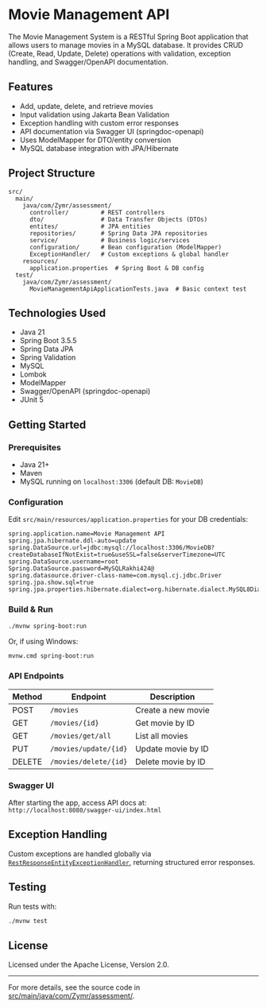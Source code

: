 # Movie Management API

The Movie Management System is a RESTful Spring Boot application that allows users to manage movies in a MySQL database. It provides CRUD (Create, Read, Update, Delete) operations with validation, exception handling, and Swagger/OpenAPI documentation.

## Features

- Add, update, delete, and retrieve movies
- Input validation using Jakarta Bean Validation
- Exception handling with custom error responses
- API documentation via Swagger UI (springdoc-openapi)
- Uses ModelMapper for DTO/entity conversion
- MySQL database integration with JPA/Hibernate

## Project Structure

```
src/
  main/
    java/com/Zymr/assessment/
      controller/         # REST controllers
      dto/                # Data Transfer Objects (DTOs)
      entites/            # JPA entities
      repositories/       # Spring Data JPA repositories
      service/            # Business logic/services
      configuration/      # Bean configuration (ModelMapper)
      ExceptionHandler/   # Custom exceptions & global handler
    resources/
      application.properties  # Spring Boot & DB config
  test/
    java/com/Zymr/assessment/
      MovieManagementApiApplicationTests.java  # Basic context test
```

## Technologies Used

- Java 21
- Spring Boot 3.5.5
- Spring Data JPA
- Spring Validation
- MySQL
- Lombok
- ModelMapper
- Swagger/OpenAPI (springdoc-openapi)
- JUnit 5

## Getting Started

### Prerequisites

- Java 21+
- Maven
- MySQL running on `localhost:3306` (default DB: `MovieDB`)

### Configuration

Edit `src/main/resources/application.properties` for your DB credentials:

```properties
spring.application.name=Movie Management API
spring.jpa.hibernate.ddl-auto=update
spring.DataSource.url=jdbc:mysql://localhost:3306/MovieDB?createDatabaseIfNotExist=true&useSSL=false&serverTimezone=UTC
spring.DataSource.username=root
Spring.DataSource.password=MySQLRakhi424@
spring.datasource.driver-class-name=com.mysql.cj.jdbc.Driver
spring.jpa.show.sql=true
spring.jpa.properties.hibernate.dialect=org.hibernate.dialect.MySQL8Dialect
```

### Build & Run

```sh
./mvnw spring-boot:run
```
Or, if using Windows:
```sh
mvnw.cmd spring-boot:run
```

### API Endpoints

| Method | Endpoint                | Description                |
|--------|-------------------------|----------------------------|
| POST   | `/movies`               | Create a new movie         |
| GET    | `/movies/{id}`          | Get movie by ID            |
| GET    | `/movies/get/all`       | List all movies            |
| PUT    | `/movies/update/{id}`   | Update movie by ID         |
| DELETE | `/movies/delete/{id}`   | Delete movie by ID         |

### Swagger UI

After starting the app, access API docs at:  
`http://localhost:8080/swagger-ui/index.html`

## Exception Handling

Custom exceptions are handled globally via [`RestResponseEntityExceptionHandler`](src/main/java/com/Zymr/assessment/ExceptionHandler/RestResponseEntityExceptionHandler.java), returning structured error responses.

## Testing

Run tests with:

```sh
./mvnw test
```

## License

Licensed under the Apache License, Version 2.0.

---

For more details, see the source code in [src/main/java/com/Zymr/assessment/](src/main/java/com/Zymr/assessment/).
